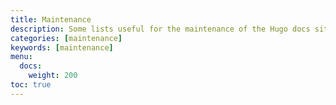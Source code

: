 ```yaml
---
title: Maintenance
description: Some lists useful for the maintenance of the Hugo docs site.
categories: [maintenance]
keywords: [maintenance]
menu:
  docs:
    weight: 200
toc: true
---
```

